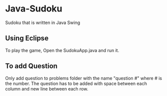 # Java-Sudoku
Sudoku that is written in Java Swing

## Using Eclipse
To play the game, Open the SudokuApp.java and run it.

## To add Question
Only add question to problems folder with the name "question #" where # is the number.
The question has to be added with space between each column and new line between each row.